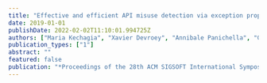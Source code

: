 ```yaml
---
title: "Effective and efficient API misuse detection via exception propagation and search-based testing"
date: 2019-01-01
publishDate: 2022-02-02T11:10:01.994725Z
authors: ["Maria Kechagia", "Xavier Devroey", "Annibale Panichella", "Georgios Gousios", "Arie van Deursen"]
publication_types: ["1"]
abstract: ""
featured: false
publication: "*Proceedings of the 28th ACM SIGSOFT International Symposium on Software Testing and Analysis*"
---
```


